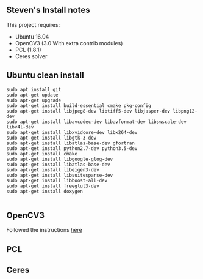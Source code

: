 ## Steven's Install notes
This project requires:

- Ubuntu 16.04
- OpenCV3 (3.0 With extra contrib modules)
- PCL (1.8.1)
- Ceres solver 

## Ubuntu clean install

```
sudo apt install git
sudo apt-get updatesudo apt-get upgradesudo apt-get install build-essential cmake pkg-configsudo apt-get install libjpeg8-dev libtiff5-dev libjasper-dev libpng12-devsudo apt-get install libavcodec-dev libavformat-dev libswscale-dev libv4l-devsudo apt-get install libxvidcore-dev libx264-devsudo apt-get install libgtk-3-devsudo apt-get install libatlas-base-dev gfortransudo apt-get install python2.7-dev python3.5-dev
sudo apt-get install cmakesudo apt-get install libgoogle-glog-devsudo apt-get install libatlas-base-devsudo apt-get install libeigen3-devsudo apt-get install libsuitesparse-dev
sudo apt-get install libboost-all-dev
sudo apt-get install freeglut3-dev
sudo apt-get install doxygen


```

## OpenCV3

Followed the instructions [here](https://www.pyimagesearch.com/2016/10/24/ubuntu-16-04-how-to-install-opencv/)

## PCL


## Ceres